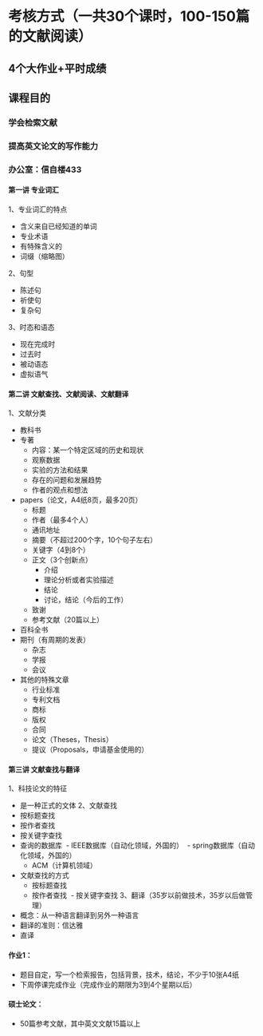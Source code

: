 # 考核方式（一共30个课时，100-150篇的文献阅读）
## 4个大作业+平时成绩
## 课程目的
### 学会检索文献
### 提高英文论文的写作能力
### 办公室：信自楼433

#### 第一讲 专业词汇

1、专业词汇的特点

- 含义来自已经知道的单词
- 专业术语
- 有特殊含义的
- 词缀（缩略图）

2、句型

- 陈述句
- 祈使句
- 复杂句

3、时态和语态
- 现在完成时
- 过去时
- 被动语态
- 虚拟语气

#### 第二讲 文献查找、文献阅读、文献翻译

1、文献分类

- 教科书
- 专著
  - 内容：某一个特定区域的历史和现状
  - 观察数据
  - 实验的方法和结果
  - 存在的问题和发展趋势
  - 作者的观点和想法
- papers（论文，A4纸8页，最多20页）
  - 标题
  - 作者（最多4个人）
  - 通讯地址
  - 摘要（不超过200个字，10个句子左右）
  - 关键字（4到8个）
  - 正文（3个创新点）
    - 介绍
    - 理论分析或者实验描述
    - 结论
    - 讨论，结论（今后的工作）
  - 致谢
  - 参考文献（20篇以上）
- 百科全书
- 期刊（有周期的发表）
  - 杂志
  - 学报
  - 会议
- 其他的特殊文章
  - 行业标准
  - 专利文档
  - 商标
  - 版权
  - 合同
  - 论文（Theses，Thesis）
  - 提议（Proposals，申请基金使用的）
  
#### 第三讲 文献查找与翻译
1、科技论文的特征
- 是一种正式的文体
2、文献查找
- 按标题查找
- 按作者查找
- 按关键字查找
- 查询的数据库
  - IEEE数据库（自动化领域，外国的）
  - spring数据库（自动化领域，外国的）
  - ACM（计算机领域）
- 文献查找的方式
  - 按标题查找
  - 按作者查找
  - 按关键字查找
3、翻译（35岁以前做技术，35岁以后做管理）
- 概念：从一种语言翻译到另外一种语言
- 翻译的准则：信达雅
- 直译
#### 作业1：
- 题目自定，写一个检索报告，包括背景，技术，结论，不少于10张A4纸
- 下周停课完成作业（完成作业的期限为3到4个星期以后）
#### 硕士论文：
- 50篇参考文献，其中英文文献15篇以上


